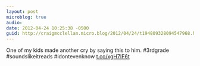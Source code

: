 ```yaml
---
layout: post
microblog: true
audio: 
date: 2012-04-24 10:25:38 -0500
guid: http://craigmcclellan.micro.blog/2012/04/24/t194809328094547968.html
---
```

One of my kids made another cry by saying this to him. #3rdgrade #soundslikeitreads #idontevenknow [t.co/xgH7IF6t](http://t.co/xgH7IF6t)
